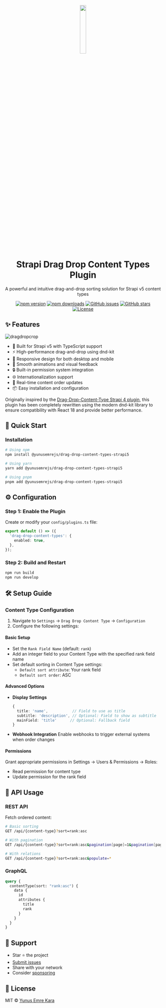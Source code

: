 <div align="center">
  <img src="https://user-images.githubusercontent.com/37687705/192227260-db082018-947a-4166-a3f4-983e1024dd59.png" width="20%">
  <h1>Strapi Drag Drop Content Types Plugin</h1>
  <p>A powerful and intuitive drag-and-drop sorting solution for Strapi v5 content types</p>

[![npm version](https://img.shields.io/npm/v/@yunusemrejs/drag-drop-content-types-strapi5)](https://www.npmjs.com/package/@yunusemrejs/drag-drop-content-types-strapi5)
[![npm downloads](https://img.shields.io/npm/dm/@yunusemrejs/drag-drop-content-types-strapi5)](https://www.npmjs.com/package/@yunusemrejs/drag-drop-content-types-strapi5)
[![GitHub issues](https://img.shields.io/github/issues/yunusemrejs/drag-drop-content-types-strapi5)](https://github.com/yunusemrejs/drag-drop-content-types-strapi5/issues)
[![GitHub stars](https://img.shields.io/github/stars/yunusemrejs/drag-drop-content-types-strapi5)](https://github.com/yunusemrejs/drag-drop-content-types-strapi5/stargazers)
[![License](https://img.shields.io/npm/l/@yunusemrejs/drag-drop-content-types-strapi5)](https://github.com/yunusemrejs/drag-drop-content-types-strapi5/blob/main/LICENSE)

</div>

## ✨ Features

![dragdropcrop](https://user-images.githubusercontent.com/37687705/212884821-356ec68c-b71a-4b89-9e99-8a625f84cfbe.gif)

- 🚀 Built for Strapi v5 with TypeScript support
- ⚡️ High-performance drag-and-drop using dnd-kit
- 📱 Responsive design for both desktop and mobile
- 🎨 Smooth animations and visual feedback
- 🔒 Built-in permission system integration
- 🌐 Internationalization support
- 🔄 Real-time content order updates
- 📦 Easy installation and configuration

Originally inspired by the [Drag-Drop-Content-Type Strapi 4 plugin](https://github.com/plantagoIT/strapi-drag-drop-content-type-plugin), this plugin has been completely rewritten using the modern dnd-kit library to ensure compatibility with React 18 and provide better performance.

## 🚀 Quick Start

### Installation

```bash
# Using npm
npm install @yunusemrejs/drag-drop-content-types-strapi5

# Using yarn
yarn add @yunusemrejs/drag-drop-content-types-strapi5

# Using pnpm
pnpm add @yunusemrejs/drag-drop-content-types-strapi5
```

## ⚙️ Configuration

### Step 1: Enable the Plugin

Create or modify your `config/plugins.ts` file:

```typescript
export default () => ({
  'drag-drop-content-types': {
    enabled: true,
  },
});
```

### Step 2: Build and Restart

```bash
npm run build
npm run develop
```

## 🛠️ Setup Guide

### Content Type Configuration

1. Navigate to `Settings` → `Drag Drop Content Type` → `Configuration`
2. Configure the following settings:

#### Basic Setup

- Set the `Rank Field Name` (default: `rank`)
- Add an integer field to your Content Type with the specified rank field name
- Set default sorting in Content Type settings:
  - `Default sort attribute`: Your rank field
  - `Default sort order`: ASC

#### Advanced Options

- **Display Settings**

  ```typescript
  {
    title: 'name',           // Field to use as title
    subtitle: 'description', // Optional: Field to show as subtitle
    mainField: 'title'      // Optional: Fallback field
  }
  ```

- **Webhook Integration**
  Enable webhooks to trigger external systems when order changes

#### Permissions

Grant appropriate permissions in Settings → Users & Permissions → Roles:

- Read permission for content type
- Update permission for the rank field

## 📡 API Usage

### REST API

Fetch ordered content:

```bash
# Basic sorting
GET /api/{content-type}?sort=rank:asc

# With pagination
GET /api/{content-type}?sort=rank:asc&pagination[page]=1&pagination[pageSize]=25

# With relations
GET /api/{content-type}?sort=rank:asc&populate=*
```

### GraphQL

```graphql
query {
  contentType(sort: "rank:asc") {
    data {
      id
      attributes {
        title
        rank
      }
    }
  }
}
```

## 💪 Support

- Star ⭐️ the project
- [Submit issues](https://github.com/yunusemrejs/drag-drop-content-types-strapi5/issues)
- Share with your network
- Consider [sponsoring](https://github.com/sponsors/yunusemrejs)

## 📄 License

MIT © [Yunus Emre Kara](LICENSE)
